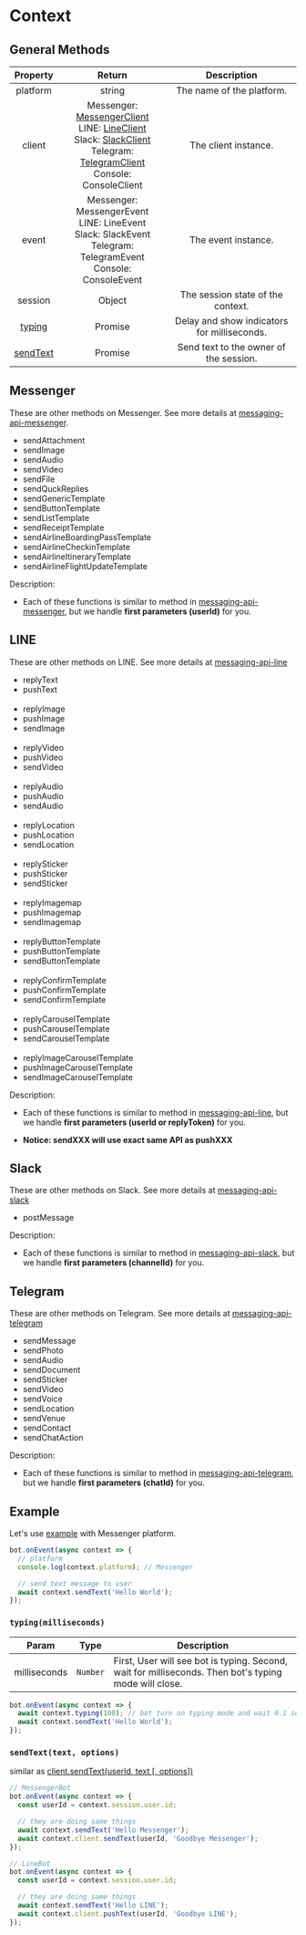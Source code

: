 # Context

## General Methods
| Property | Return | Description |
|:---------------------------------------------------------------------------------------------------------------------------------------------------------------------------------------------------------------------------------------------------------------------------------------------------------------------------------:|:------------------------------------------------------------------------------------------------------------------------------------------------:|:----------------------------------------------------------------------------------------------------------------------------------------------------------------------------------------------------------------------:|
| platform | string | The name of the platform. |
| client | Messenger: [MessengerClient](https://github.com/Yoctol/messaging-apis/tree/master/packages/messaging-api-messenger)<br> LINE: [LineClient](https://github.com/Yoctol/messaging-apis/tree/master/packages/messaging-api-line)<br> Slack: [SlackClient](https://github.com/Yoctol/messaging-apis/tree/master/packages/messaging-api-slack)<br> Telegram: [TelegramClient](https://github.com/Yoctol/messaging-apis/tree/master/packages/messaging-api-telegram)<br> Console: ConsoleClient  | The client instance. |
| event | Messenger: MessengerEvent<br> LINE: LineEvent<br> Slack: SlackEvent<br> Telegram: TelegramEvent<br> Console: ConsoleEvent | The event instance. |
| session | Object | The session state of the context. |
| [typing](https://github.com/Yoctol/toolbot-core-experiment/blob/docs-context/docs/APIReference-Context.md#typingmilliseconds) | Promise | Delay and show indicators for milliseconds. |
| [sendText](https://github.com/Yoctol/toolbot-core-experiment/blob/docs-context/docs/APIReference-Context.md#sendtexttext-options) | Promise | Send text to the owner of the session. |

## Messenger
 These are other methods on Messenger. See more details at [messaging-api-messenger](https://github.com/Yoctol/messaging-apis/tree/master/packages/messaging-api-messenger).
- sendAttachment
- sendImage
- sendAudio
- sendVideo
- sendFile
- sendQuckReplies
- sendGenericTemplate
- sendButtonTemplate
- sendListTemplate
- sendReceiptTemplate
- sendAirlineBoardingPassTemplate
- sendAirlineCheckinTemplate
- sendAirlineItineraryTemplate
- sendAirlineFlightUpdateTemplate

Description:
- Each of these functions is similar to method in [messaging-api-messenger](https://github.com/Yoctol/messaging-apis/tree/master/packages/messaging-api-messenger), but we handle **first parameters (userId)** for you.

## LINE
These are other methods on LINE. See more details at [messaging-api-line](https://github.com/Yoctol/messaging-apis/tree/master/packages/messaging-api-line)
- replyText
- pushText
<br><br>
- replyImage
- pushImage
- sendImage
<br><br>
- replyVideo
- pushVideo
- sendVideo
<br><br>
- replyAudio
- pushAudio
- sendAudio
<br><br>
- replyLocation
- pushLocation
- sendLocation
<br><br>
- replySticker
- pushSticker
- sendSticker
<br><br>
- replyImagemap
- pushImagemap
- sendImagemap
<br><br>
- replyButtonTemplate
- pushButtonTemplate
- sendButtonTemplate
<br><br>
- replyConfirmTemplate
- pushConfirmTemplate
- sendConfirmTemplate
<br><br>
- replyCarouselTemplate
- pushCarouselTemplate
- sendCarouselTemplate
<br><br>
- replyImageCarouselTemplate
- pushImageCarouselTemplate
- sendImageCarouselTemplate

Description:
- Each of these functions is similar to method in [messaging-api-line](https://github.com/Yoctol/messaging-apis/tree/master/packages/messaging-api-line), but we handle **first parameters (userId or replyToken)** for you.

- **Notice: sendXXX will use exact same API as pushXXX**

## Slack
These are other methods on Slack. See more details at [messaging-api-slack](https://github.com/Yoctol/messaging-apis/tree/master/packages/messaging-api-slack)

- postMessage

Description:
- Each of these functions is similar to method in [messaging-api-slack](https://github.com/Yoctol/messaging-apis/tree/master/packages/messaging-api-slack), but we handle **first parameters (channelId)** for you.

## Telegram
These are other methods on Telegram. See more details at [messaging-api-telegram](https://github.com/Yoctol/messaging-apis/tree/master/packages/messaging-api-telegram)

- sendMessage
- sendPhoto
- sendAudio
- sendDocument
- sendSticker
- sendVideo
- sendVoice
- sendLocation
- sendVenue
- sendContact
- sendChatAction

Description:
- Each of these functions is similar to method in [messaging-api-telegram](https://github.com/Yoctol/messaging-apis/tree/master/packages/messaging-api-telegram), but we handle **first parameters (chatId)** for you.

## Example

Let's use [example](https://github.com/Yoctol/toolbot-core-experiment/blob/master/examples/messenger-hello-world/index.js) with Messenger platform.

```js
bot.onEvent(async context => {
  // platform
  console.log(context.platform); // Messenger

  // send text message to user
  await context.sendText('Hello World');
});
```

### `typing(milliseconds)`
| Param    | Type            | Description
| -------  | --------------- | -----------
| milliseconds | `Number` | First, User will see bot is typing. Second, wait for milliseconds. Then bot's typing mode will close.

```js
bot.onEvent(async context => {
  await context.typing(100); // bot turn on typing mode and wait 0.1 secs then close.
  await context.sendText('Hello World');
});
```

### `sendText(text, options)`

similar as [client.sendText(userId, text [, options])](https://github.com/Yoctol/messaging-apis/tree/master/packages/messaging-api-messenger#sendtextuserid-text--options)

```js
// MessengerBot
bot.onEvent(async context => {
  const userId = context.session.user.id;

  // they are doing same things
  await context.sendText('Hello Messenger');
  await context.client.sendText(userId, 'Goodbye Messenger');
});
```

```js
// LineBot
bot.onEvent(async context => {
  const userId = context.session.user.id;

  // they are doing same things
  await context.sendText('Hello LINE');
  await context.client.pushText(userId, 'Goodbye LINE');
});
```
